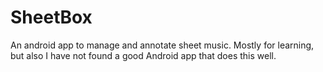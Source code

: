 # SheetBox
An android app to manage and annotate sheet music.
Mostly for learning, but also I have not found a good Android app that does this well.
